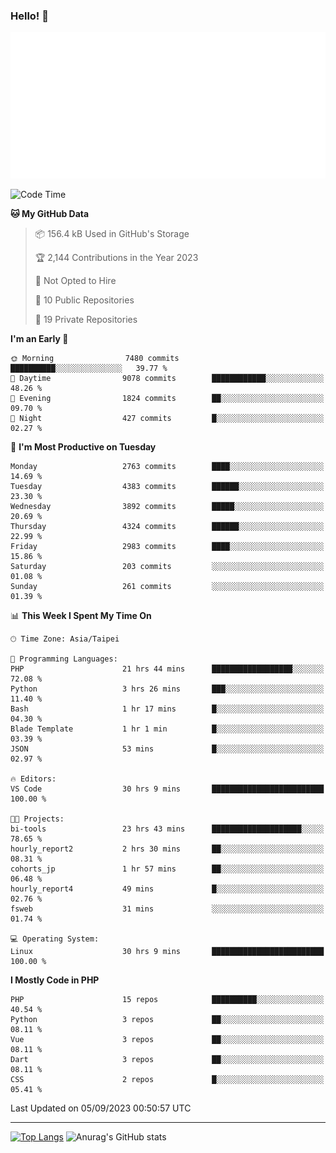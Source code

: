 ### Hello! 👋

![Metrics](/metrics.classic.svg)

<!--START_SECTION:waka-->
![Code Time](http://img.shields.io/badge/Code%20Time-600%20hrs%2022%20mins-blue)

**🐱 My GitHub Data** 

> 📦 156.4 kB Used in GitHub's Storage 
 > 
> 🏆 2,144 Contributions in the Year 2023
 > 
> 🚫 Not Opted to Hire
 > 
> 📜 10 Public Repositories 
 > 
> 🔑 19 Private Repositories 
 > 
**I'm an Early 🐤** 

```text
🌞 Morning                7480 commits        ██████████░░░░░░░░░░░░░░░   39.77 % 
🌆 Daytime                9078 commits        ████████████░░░░░░░░░░░░░   48.26 % 
🌃 Evening                1824 commits        ██░░░░░░░░░░░░░░░░░░░░░░░   09.70 % 
🌙 Night                  427 commits         █░░░░░░░░░░░░░░░░░░░░░░░░   02.27 % 
```
📅 **I'm Most Productive on Tuesday** 

```text
Monday                   2763 commits        ████░░░░░░░░░░░░░░░░░░░░░   14.69 % 
Tuesday                  4383 commits        ██████░░░░░░░░░░░░░░░░░░░   23.30 % 
Wednesday                3892 commits        █████░░░░░░░░░░░░░░░░░░░░   20.69 % 
Thursday                 4324 commits        ██████░░░░░░░░░░░░░░░░░░░   22.99 % 
Friday                   2983 commits        ████░░░░░░░░░░░░░░░░░░░░░   15.86 % 
Saturday                 203 commits         ░░░░░░░░░░░░░░░░░░░░░░░░░   01.08 % 
Sunday                   261 commits         ░░░░░░░░░░░░░░░░░░░░░░░░░   01.39 % 
```


📊 **This Week I Spent My Time On** 

```text
🕑︎ Time Zone: Asia/Taipei

💬 Programming Languages: 
PHP                      21 hrs 44 mins      ██████████████████░░░░░░░   72.08 % 
Python                   3 hrs 26 mins       ███░░░░░░░░░░░░░░░░░░░░░░   11.40 % 
Bash                     1 hr 17 mins        █░░░░░░░░░░░░░░░░░░░░░░░░   04.30 % 
Blade Template           1 hr 1 min          █░░░░░░░░░░░░░░░░░░░░░░░░   03.39 % 
JSON                     53 mins             █░░░░░░░░░░░░░░░░░░░░░░░░   02.97 % 

🔥 Editors: 
VS Code                  30 hrs 9 mins       █████████████████████████   100.00 % 

🐱‍💻 Projects: 
bi-tools                 23 hrs 43 mins      ████████████████████░░░░░   78.65 % 
hourly_report2           2 hrs 30 mins       ██░░░░░░░░░░░░░░░░░░░░░░░   08.31 % 
cohorts_jp               1 hr 57 mins        ██░░░░░░░░░░░░░░░░░░░░░░░   06.48 % 
hourly_report4           49 mins             █░░░░░░░░░░░░░░░░░░░░░░░░   02.76 % 
fsweb                    31 mins             ░░░░░░░░░░░░░░░░░░░░░░░░░   01.74 % 

💻 Operating System: 
Linux                    30 hrs 9 mins       █████████████████████████   100.00 % 
```

**I Mostly Code in PHP** 

```text
PHP                      15 repos            ██████████░░░░░░░░░░░░░░░   40.54 % 
Python                   3 repos             ██░░░░░░░░░░░░░░░░░░░░░░░   08.11 % 
Vue                      3 repos             ██░░░░░░░░░░░░░░░░░░░░░░░   08.11 % 
Dart                     3 repos             ██░░░░░░░░░░░░░░░░░░░░░░░   08.11 % 
CSS                      2 repos             █░░░░░░░░░░░░░░░░░░░░░░░░   05.41 % 
```




 Last Updated on 05/09/2023 00:50:57 UTC
<!--END_SECTION:waka-->

<hr>

<span style="display:inline-block">[![Top Langs](https://github-readme-stats.vercel.app/api/top-langs/?username=maureendadap&layout=compact&theme=transparent)](https://github.com/anuraghazra/github-readme-stats)</span>
<span style="display:inline-block">![Anurag's GitHub stats](https://github-readme-stats.vercel.app/api?username=maureendadap&show_icons=true&theme=transparent&count_private=true)</span>

<!--
**MaureenDadap/maureendadap** is a ✨ _special_ ✨ repository because its `README.md` (this file) appears on your GitHub profile.

Here are some ideas to get you started:

- 🔭 I’m currently working on ...
- 🌱 I’m currently learning ...
- 👯 I’m looking to collaborate on ...
- 🤔 I’m looking for help with ...
- 💬 Ask me about ...
- 📫 How to reach me: ...
- 😄 Pronouns: ...
- ⚡ Fun fact: ...
-->
